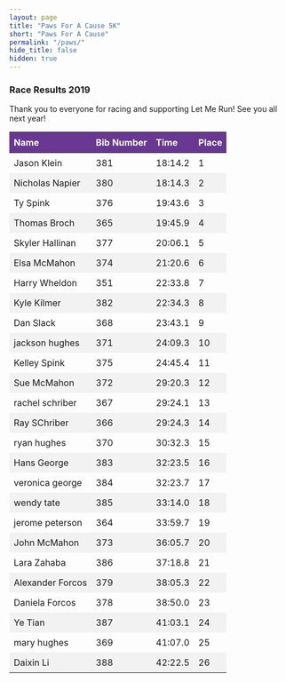 ```yaml
---
layout: page
title: "Paws For A Cause 5K"
short: "Paws For A Cause"
permalink: "/paws/"
hide_title: false
hidden: true 
---
```


<style type="text/css">
th {
  background-color: #683892;
  color: white;
}

table {
  border-collapse: collapse;
}

th, td {
  text-align: left;
  padding: 8px;
}

tr:nth-child(even) {background-color: #f2f2f2;}

</style>

### Race Results 2019


<p>
Thank you to everyone for racing and supporting Let Me Run! See you all next year!
</p>

<p>
<table>
<thead><tr><th>Name</th>
<th>Bib Number</th>
<th>Time</th>
<th>Place</th>
</tr></thead>
<tbody><tr>
<td>Jason Klein</td>
<td>381</td>
<td>18:14.2</td>
<td>1</td>
</tr>
<tr>
<td>Nicholas Napier</td>
<td>380</td>
<td>18:14.3</td>
<td>2</td>
</tr>
<tr>
<td>Ty Spink</td>
<td>376</td>
<td>19:43.6</td>
<td>3</td>
</tr>
<tr>
<td>Thomas Broch</td>
<td>365</td>
<td>19:45.9</td>
<td>4</td>
</tr>
<tr>
<td>Skyler Hallinan</td>
<td>377</td>
<td>20:06.1</td>
<td>5</td>
</tr>
<tr>
<td>Elsa McMahon</td>
<td>374</td>
<td>21:20.6</td>
<td>6</td>
</tr>
<tr>
<td>Harry Wheldon</td>
<td>351</td>
<td>22:33.8</td>
<td>7</td>
</tr>
<tr>
<td>Kyle Kilmer</td>
<td>382</td>
<td>22:34.3</td>
<td>8</td>
</tr>
<tr>
<td>Dan Slack</td>
<td>368</td>
<td>23:43.1</td>
<td>9</td>
</tr>
<tr>
<td>jackson hughes</td>
<td>371</td>
<td>24:09.3</td>
<td>10</td>
</tr>
<tr>
<td>Kelley Spink</td>
<td>375</td>
<td>24:45.4</td>
<td>11</td>
</tr>
<tr>
<td>Sue McMahon</td>
<td>372</td>
<td>29:20.3</td>
<td>12</td>
</tr>
<tr>
<td>rachel schriber</td>
<td>367</td>
<td>29:24.1</td>
<td>13</td>
</tr>
<tr>
<td>Ray SChriber</td>
<td>366</td>
<td>29:24.3</td>
<td>14</td>
</tr>
<tr>
<td>ryan hughes</td>
<td>370</td>
<td>30:32.3</td>
<td>15</td>
</tr>
<tr>
<td>Hans George</td>
<td>383</td>
<td>32:23.5</td>
<td>16</td>
</tr>
<tr>
<td>veronica george</td>
<td>384</td>
<td>32:23.7</td>
<td>17</td>
</tr>
<tr>
<td>wendy tate</td>
<td>385</td>
<td>33:14.0</td>
<td>18</td>
</tr>
<tr>
<td>jerome peterson</td>
<td>364</td>
<td>33:59.7</td>
<td>19</td>
</tr>
<tr>
<td>John McMahon</td>
<td>373</td>
<td>36:05.7</td>
<td>20</td>
</tr>
<tr>
<td>Lara Zahaba</td>
<td>386</td>
<td>37:18.8</td>
<td>21</td>
</tr>
<tr>
<td>Alexander Forcos </td>
<td>379</td>
<td>38:05.3</td>
<td>22</td>
</tr>
<tr>
<td>Daniela Forcos</td>
<td>378</td>
<td>38:50.0</td>
<td>23</td>
</tr>
<tr>
<td>Ye Tian</td>
<td>387</td>
<td>41:03.1</td>
<td>24</td>
</tr>
<tr>
<td>mary hughes</td>
<td>369</td>
<td>41:07.0</td>
<td>25</td>
</tr>
<tr>
<td>Daixin Li</td>
<td>388</td>
<td>42:22.5</td>
<td>26</td>
</tr>
</tbody></table>
</p>
<!-- #### **Race Date: Sunday, April 14th, 2019, 10am**

Join Husky Running Club for a 5K run and walk around the beautiful UW campus, with proceeds benefiting Let Me Run, a running program for young boys to teach empowerment of self and others, self-esteem, and emotional expression.

### Registration

#### [Register for PAWS online](https://www.eventbrite.com/e/paws-for-a-cause-2019-tickets-57738297803), and [RSVP on Facebook](https://www.facebook.com/events/638084773312461/)!

Save $5 on registration by pre-registering online at the link above for $10. Day of race registration is also available for $15 from **9-9:45am**, and is by cash, check, or card only. Registration will take place nearby the start line, on the HUB Lawn.

<iframe src="https://www.google.com/maps/embed?pb=!1m18!1m12!1m3!1d2687.4617661760153!2d-122.30831863425557!3d47.65602522918791!2m3!1f0!2f0!3f0!3m2!1i1024!2i768!4f13.1!3m3!1m2!1s0x5490148d695b391f%3A0xb021e2e4b225450e!2sHUB+Yard%2C+Seattle%2C+WA+98105!5e0!3m2!1sen!2sus!4v1521943625073" width="400" height="300" frameborder="0" style="border:0" allowfullscreen></iframe><br>

### Event Details and Schedule

The race start line will be located nearby the HUB Lawn and Suzzallo/Allen Breezeway. **T-shirts will be available for purchase at $10**, and bag-check will also be located here.

The race will begin promptly at 10am! Be sure to arrive early so you can ensure that you have enough time to check-in, pin your number, and warm up!

[Join the Facebook event and let your friends know!](https://www.facebook.com/events/164218301058028/) -->

### Course Map

<iframe width="100%" height="500px" frameborder="0" allowfullscreen src="https://umap.openstreetmap.fr/en/map/paws-for-a-cause-2019_315108?scaleControl=false&miniMap=false&scrollWheelZoom=false&zoomControl=true&allowEdit=false&moreControl=true&searchControl=null&tilelayersControl=null&embedControl=null&datalayersControl=true&onLoadPanel=undefined&captionBar=false#16/47.6543/-122.3027"></iframe>

See more details <a href="https://www.strava.com/routes/18126882" target="_blank">on Strava</a>.
